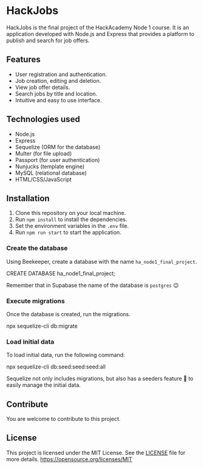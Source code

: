 # HackJobs

HackJobs is the final project of the HackAcademy Node 1 course. It is an application developed with Node.js and Express that provides a platform to publish and search for job offers.

## Features

- User registration and authentication.
- Job creation, editing and deletion.
- View job offer details.
- Search jobs by title and location.
- Intuitive and easy to use interface.

## Technologies used

- Node.js
- Express
- Sequelize (ORM for the database)
- Multer (for file upload)
- Passport (for user authentication)
- Nunjucks (template engine)
- MySQL (relational database)
- HTML/CSS/JavaScript

## Installation

1. Clone this repository on your local machine.
2. Run `npm install` to install the dependencies.
3. Set the environment variables in the `.env` file.
4. Run `npm run start` to start the application.

### Create the database

Using Beekeeper, create a database with the name `ha_node1_final_project`.

CREATE DATABASE ha_node1_final_project;

Remember that in Supabase the name of the database is `postgres` 😉

### Execute migrations

Once the database is created, run the migrations.

npx sequelize-cli db:migrate

### Load initial data

To load initial data, run the following command:

npx sequelize-cli db:seed:seed:seed:all

Sequelize not only includes migrations, but also has a seeders feature 🌱 to easily manage the initial data.

## Contribute

You are welcome to contribute to this project.

## License

This project is licensed under the MIT License. See the [LICENSE](./LICENSE) file for more details.
https://opensource.org/licenses/MIT